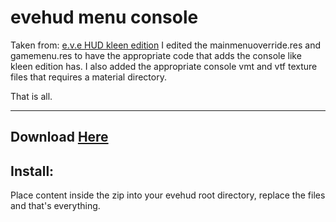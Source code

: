 # evehud menu console

Taken from: [e.v.e HUD kleen edition](https://gamebanana.com/mods/293211)
I edited the mainmenuoverride.res and gamemenu.res to have the appropriate code that adds the console like kleen edition has. I also added the appropriate console vmt and vtf texture files that requires a material directory.

That is all.

---

## Download [Here](https://github.com/crawltime/evehud-menu-console/releases/download/idfk/evehud-console.zip)
## Install:

Place content inside the zip into your evehud root directory, replace the files and that's everything.
